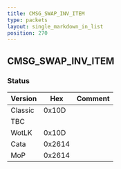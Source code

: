 ```yaml
---
title: CMSG_SWAP_INV_ITEM
type: packets
layout: single_markdown_in_list
position: 270
---
```


## CMSG_SWAP_INV_ITEM

### Status

Version    | Hex        | Comment
---------- | ---------- | ---------- 
Classic    | 0x10D      | 
TBC        |            | 
WotLK      | 0x10D      | 
Cata       | 0x2614     | 
MoP        | 0x2614     | 